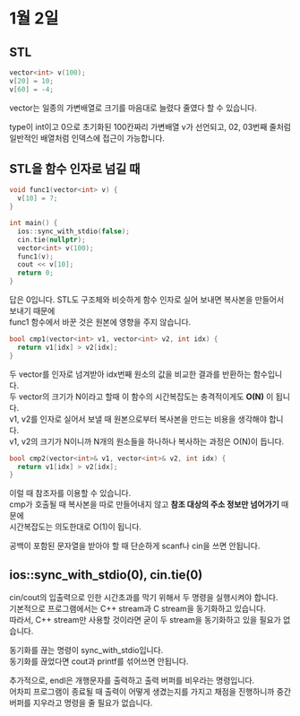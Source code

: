 # 1월 2일
## STL
```c++
vector<int> v(100);
v[20] = 10;
v[60] = -4;
```
vector는 일종의 가변배열로 크기를 마음대로 늘렸다 줄였다 할 수 있습니다.  
  
type이 int이고 0으로 초기화된 100칸짜리 가변배열 v가 선언되고, 02, 03번째 줄처럼 일반적인 배열처럼 인덱스에 접근이 가능합니다.  
## STL을 함수 인자로 넘길 때
```c++
void func1(vector<int> v) {
  v[10] = 7;
}

int main() {
  ios::sync_with_stdio(false);
  cin.tie(nullptr);
  vector<int> v(100);
  func1(v);
  cout << v[10];
  return 0;
}
```
답은 0입니다. STL도 구조체와 비슷하게 함수 인자로 실어 보내면 복사본을 만들어서 보내기 때문에  
func1 함수에서 바꾼 것은 원본에 영향을 주지 않습니다.  
```c++
bool cmp1(vector<int> v1, vector<int> v2, int idx) {
  return v1[idx] > v2[idx];
}
```
두 vector를 인자로 넘겨받아 idx번째 원소의 값을 비교한 결과를 반환하는 함수입니다.  
두 vector의 크기가 N이라고 할때 이 함수의 시간복잡도는 충격적이게도 **O(N)** 이 됩니다.  
v1, v2를 인자로 실어서 보낼 때 원본으로부터 복사본을 만드는 비용을 생각해야 합니다.  
v1, v2의 크기가 N이니까 N개의 원소들을 하나하나 복사하는 과정은 O(N)이 듭니다.  
  
```c++
bool cmp2(vector<int>& v1, vector<int>& v2, int idx) {
  return v1[idx] > v2[idx];
}
```
이럴 때 참조자를 이용할 수 있습니다.  
cmp가 호출될 때 복사본을 따로 만들어내지 않고 **참조 대상의 주소 정보만 넘어가기** 때문에  
시간복잡도는 의도한대로 O(1)이 됩니다.  
  
공백이 포함된 문자열을 받아야 할 때 단순하게 scanf나 cin을 쓰면 안됩니다.  
  
## ios::sync_with_stdio(0), cin.tie(0)
cin/cout의 입출력으로 인한 시간초과를 막기 위해서 두 명령을 실행시켜야 합니다.  
기본적으로 프로그램에서는 C++ stream과 C stream을 동기화하고 있습니다.  
따라서, C++ stream만 사용할 것이라면 굳이 두 stream을 동기화하고 있을 필요가 없습니다.  
  
동기화를 끊는 명령이 sync_with_stdio입니다.  
동기화를 끊었다면 cout과 printf를 섞어쓰면 안됩니다.  
  
추가적으로, endl은 개행문자를 출력하고 출력 버퍼를 비우라는 명령입니다.  
어차피 프로그램이 종료될 때 출력이 어떻게 생겼는지를 가지고 채점을 진행하니까 중간 버퍼를 지우라고 명령을 줄 필요가 없습니다.  


  
